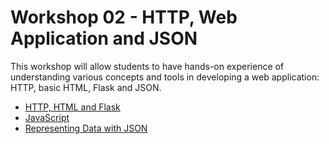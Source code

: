 Workshop 02 - HTTP, Web Application and JSON
=========================

This workshop will allow students to have hands-on experience of understanding various concepts and tools in developing a web application: HTTP, basic HTML, Flask and JSON.

- <a base="ix-workshop" href="infrastructure/index.md" file="html"> HTTP, HTML and Flask</a>
- <a base="ix-workshop" href="javascript/index.md" file="html"> JavaScript</a>
- <a base="ix-workshop" href="representing-data/json.md" file="html"> Representing Data with JSON</a>
